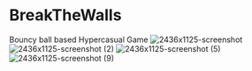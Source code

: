 # BreakTheWalls

Bouncy ball based Hypercasual Game ![2436x1125-screenshot](https://user-images.githubusercontent.com/47754244/203371078-6fb2d80e-f29b-45fa-ab62-2ecd2b07eca9.jpg)
![2436x1125-screenshot (2)](https://user-images.githubusercontent.com/47754244/203371161-ca2d678c-b466-4a5d-99b9-6eda438afa9b.jpg)
![2436x1125-screenshot (5)](https://user-images.githubusercontent.com/47754244/203371167-71536e6e-7e16-42c3-83a0-40b57cce87c7.jpg)
![2436x1125-screenshot (9)](https://user-images.githubusercontent.com/47754244/203371224-44b81b65-e3b1-4c23-8479-e1666051c23d.jpg)
 
